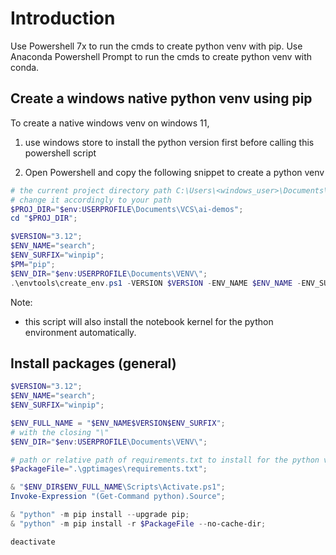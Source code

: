 # Introduction
Use Powershell 7x to run the cmds to create python venv with pip.
Use Anaconda Powershell Prompt to run the cmds to create python venv with conda.

## Create a windows native python venv using pip
To create a native windows venv on windows 11,
1. use windows store to install the python version first before calling this powershell script

2. Open Powershell and copy the following snippet to create a python venv 
```powershell
# the current project directory path C:\Users\<windows_user>\Documents\VCS\<project_name>
# change it accordingly to your path
$PROJ_DIR="$env:USERPROFILE\Documents\VCS\ai-demos";
cd "$PROJ_DIR";

$VERSION="3.12";
$ENV_NAME="search";
$ENV_SURFIX="winpip";
$PM="pip";
$ENV_DIR="$env:USERPROFILE\Documents\VENV\";
.\envtools\create_env.ps1 -VERSION $VERSION -ENV_NAME $ENV_NAME -ENV_SURFIX $ENV_SURFIX -PM $PM -WORK_DIR $ENV_DIR;
```

Note:
*  this script will also install the notebook kernel for the python environment automatically.

## Install packages (general)
```powershell
$VERSION="3.12";
$ENV_NAME="search";
$ENV_SURFIX="winpip";

$ENV_FULL_NAME = "$ENV_NAME$VERSION$ENV_SURFIX";
# with the closing "\"
$ENV_DIR="$env:USERPROFILE\Documents\VENV\";

# path or relative path of requirements.txt to install for the python venv
$PackageFile=".\gptimages\requirements.txt";

& "$ENV_DIR$ENV_FULL_NAME\Scripts\Activate.ps1";
Invoke-Expression "(Get-Command python).Source";

& "python" -m pip install --upgrade pip;
& "python" -m pip install -r $PackageFile --no-cache-dir;

deactivate
```